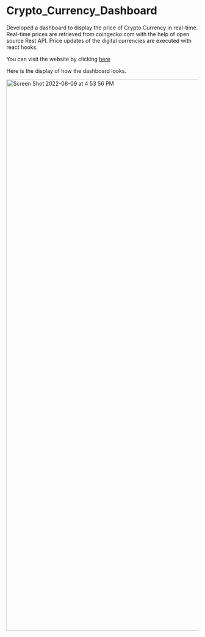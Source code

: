# Crypto_Currency_Dashboard

Developed a dashboard to display the price of Crypto Currency in real-time.
Real-time prices are retrieved from coingecko.com with the help of open source Rest API.
Price updates of the digital currencies are executed with react hooks.

You can visit the website by clicking [here](https://crypto-currency-dashboard1.herokuapp.com)

Here is the display of how the dashboard looks.


<img width="1440" alt="Screen Shot 2022-08-09 at 4 53 56 PM" src="https://user-images.githubusercontent.com/58389423/183782062-34959b8e-119d-4960-b5b0-53c4a4944389.png">

